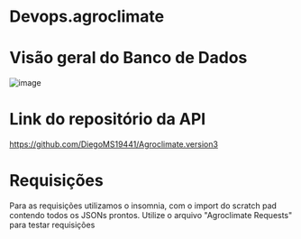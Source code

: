 # Devops.agroclimate

# Visão geral do Banco de Dados
![image](https://github.com/user-attachments/assets/0a77bc0a-5eae-4bd4-a2f4-ef96805ffa94)

# Link do repositório da API
https://github.com/DiegoMS19441/Agroclimate.version3

# Requisições
Para as requisições utilizamos o insomnia, com o import do scratch pad contendo
todos os JSONs prontos. Utilize o arquivo "Agroclimate Requests" para testar requisições 
